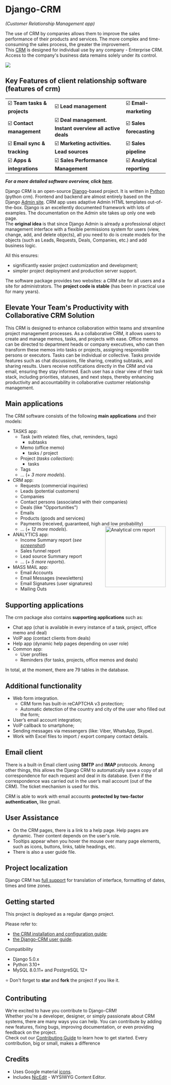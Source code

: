 ﻿# Django-CRM

*(Customer Relationship Management app)*

The use of CRM by companies allows them to improve the sales performance of their products and services.  The more complex and time-consuming the sales process, the greater the improvement.  
This [CRM](https://github.com/DjangoCRM/django-crm) is designed for individual use by any company - Enterprise CRM. Access to the company's business data remains solely under its control.

![](https://github.com/DjangoCRM/django-crm/blob/main/docs/pics/deals_screenshot.png)
## Key Features of client relationship software (features of crm)

|                                                   |                                                                                 |                                                  |
|---------------------------------------------------|---------------------------------------------------------------------------------|--------------------------------------------------|
| :ballot_box_with_check: **Team tasks & projects** | :ballot_box_with_check: **Lead management**                                     | :ballot_box_with_check: **Email-marketing**      |
| :ballot_box_with_check: **Contact management**    | :ballot_box_with_check: **Deal management. Instant overview all active deals**  | :ballot_box_with_check: **Sales forecasting**    |
| :ballot_box_with_check: **Email sync & tracking** | :ballot_box_with_check: **Marketing activities. Lead sources**                  | :ballot_box_with_check: **Sales pipeline**       |
| :ballot_box_with_check: **Apps & integrations**   | :ballot_box_with_check: **Sales Performance Management**                        | :ballot_box_with_check: **Analytical reporting** |  

***For a more detailed software overview, click [here](https://github.com/DjangoCRM/django-crm/blob/main/docs/crm_system_overview.md)***.

Django CRM is an open-source [Django](https://www.djangoproject.com/start/overview/)-based project. It is written in [Python](https://www.python.org) (python crm).
Frontend and backend are almost entirely based on the Django [Admin site](https://docs.djangoproject.com/en/dev/ref/contrib/admin/).
CRM app uses adaptive Admin HTML templates out-of-the-box.
Django is an excellently documented framework with lots of examples.
The documentation on the Admin site takes up only one web page.  
The **original idea** is that since Django Admin is already a professional object management interface with a flexible permissions system for users (view, change, add, and delete objects), all you need to do is create models for the objects (such as Leads, Requests, Deals, Companies, etc.) and add business logic.      

All this ensures:
- significantly easier project customization and development;
- simpler project deployment and production server support.

The software package provides two websites: a CRM site for all users and a site for administrators.
The **project code is stable** (has been in practical use for many years).

## Elevate Your Team's Productivity with Collaborative CRM Solution
This CRM is designed to enhance collaboration within teams and streamline project management processes. As a collaborative CRM, it allows users to create and manage memos, tasks, and projects with ease. Office memos can be directed to department heads or company executives, who can then transform these memos into tasks or projects, assigning responsible persons or executors. Tasks can be individual or collective. Tasks provide features such as chat discussions, file sharing, creating subtasks, and sharing results. Users receive notifications directly in the CRM and via email, ensuring they stay informed. Each user has a clear view of their task stack, including priorities, statuses, and next steps, thereby enhancing productivity and accountability in collaborative customer relationship management.

## Main applications
The CRM software consists of the following **main applications** and their models:

- TASKS app:
  - Task (with related: files, chat, reminders, tags)
    - subtasks
  - Memo (office memo)
    - tasks / project
  - Project (*tasks collection*):
    - tasks
  - Tags
  - … (+ *3 more models*).
- CRM app:
  - Requests (commercial inquiries)
  - Leads (potential customers)
  - Companies
  - Contact persons (associated with their companies)
  - Deals (like "Opportunities")
  - Emails
  - Products (goods and services)
  - Payments (received, guaranteed, high and low probability)
  - … (*+ 12 more models*).
[<img src="https://github.com/DjangoCRM/django-crm/raw/main/docs/pics/income_summary_thumbnail.png" alt="Analytical crm report" align="right" width="190px" style="float: right"/>](https://github.com/DjangoCRM/django-crm/blob/main/docs/pics/income_summary_screenshot.png)
- ANALYTICS app:
  - Income Summary report (*see [screenshot](https://github.com/DjangoCRM/django-crm/blob/main/docs/pics/income_summary_screenshot.png)*)
  - Sales funnel report
  - Lead source Summary report
  - … (+ *5 more reports*).
- MASS MAIL app:
  - Email Accounts
  - Email Messages (newsletters)
  - Email Signatures (user signatures)
  - Mailing Outs

## Supporting applications
The crm package also contains **supporting applications** such as:

- Chat app (chat is available in every instance of a task, project, office memo and deal)
- VoIP app (contact clients from deals)
- Help app (dynamic help pages depending on user role)
- Common app:
  - User profiles
  - Reminders (for tasks, projects, office memos and deals)

In total, at the moment, there are 79 tables in the database.

## Additional functionality
- Web form integration.
  - CRM form has built-in reCAPTCHA v3 protection;
  - Automatic detection of the country and city of the user who filled out the form;
- User’s email account integration;
- VoIP callback to smartphone;
- Sending messages via messengers (like: Viber, WhatsApp, Skype).
- Work with Excel files to import / export company contact details.

## Email client
There is a built-in Email client using **SMTP** and **IMAP** protocols.
Among other things, this allows the Django CRM to automatically save a copy of all correspondence for each request and deal in its database. Even if the correspondence was carried out in the user’s mail account (out of the CRM). The ticket mechanism is used for this.

CRM is able to work with email accounts **protected by two-factor authentication,** like gmail.

## User Assistance
- On the CRM pages, there is a link to a help page.
  Help pages are dynamic. Their content depends on the user's role.
- Tooltips appear when you hover the mouse over many page elements, such as icons, buttons, links, table headings, etc.
- There is also a user guide file.

## Project localization

Django CRM has [full support](https://docs.djangoproject.com/en/dev/topics/i18n/) for translation of interface, formatting of dates, times and time zones.

## Getting started

This project is deployed as a regular django project.

Please refer to:
- [the CRM installation and configuration guide](https://github.com/DjangoCRM/django-crm/blob/main/docs/installation_and_configuration_guide.md);
- [the Django-CRM user guide](https://github.com/DjangoCRM/django-crm/blob/main/docs/django-crm_user_guide.md).

Compatibility  
- Django 5.0.x
- Python 3.10+
- MySQL 8.0.11+ and PostgreSQL 12+  

⭐️ Don't forget to **star** and **fork** the project if you like it.

## Contributing

We’re excited to have you contribute to Django-CRM!  
Whether you're a developer, designer, or simply passionate about CRM systems, there are many ways you can help. You can contribute by adding new features, fixing bugs, improving documentation, or even providing feedback on the project.  
Check out our [Contributing Guide](https://github.com/DjangoCRM/django-crm/blob/main/CONTRIBUTING.md) to learn how to get started. Every contribution, big or small, makes a difference

## Credits

- Uses Google material [icons](https://fonts.google.com/icons).
- Includes [NicEdit](https://nicedit.com) - WYSIWYG Content Editor.


